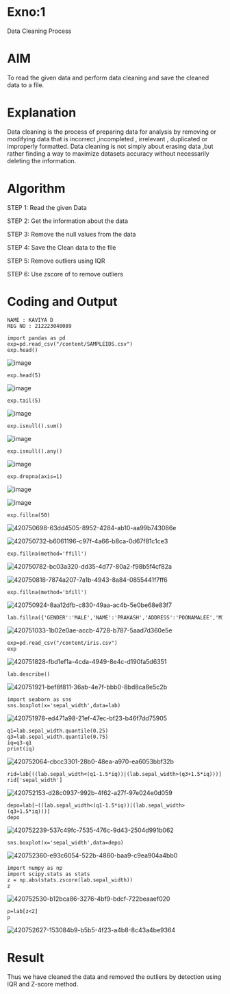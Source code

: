 # Exno:1
Data Cleaning Process

# AIM
To read the given data and perform data cleaning and save the cleaned data to a file.

# Explanation
Data cleaning is the process of preparing data for analysis by removing or modifying data that is incorrect ,incompleted , irrelevant , duplicated or improperly formatted. Data cleaning is not simply about erasing data ,but rather finding a way to maximize datasets accuracy without necessarily deleting the information.

# Algorithm
STEP 1: Read the given Data

STEP 2: Get the information about the data

STEP 3: Remove the null values from the data

STEP 4: Save the Clean data to the file

STEP 5: Remove outliers using IQR

STEP 6: Use zscore of to remove outliers

# Coding and Output

```
NAME : KAVIYA D
REG NO : 212223040089
```

```
import pandas as pd
exp=pd.read_csv("/content/SAMPLEIDS.csv")
exp.head()
```

![image](https://github.com/user-attachments/assets/f4a6b2a1-2b65-4636-9a21-2eeb078236ad)


```
exp.head(5)
```
![image](https://github.com/user-attachments/assets/4dd0a95f-c054-4ddb-a850-ad87f299c3ba)


```
exp.tail(5)
```
![image](https://github.com/user-attachments/assets/c0bd8d76-6d98-40dc-bd53-92bbe703ef49)


```
exp.isnull().sum()
```
![image](https://github.com/user-attachments/assets/b0cd6dea-e226-4dd8-abc9-794c845d1b63)


```
exp.isnull().any()
```

![image](https://github.com/user-attachments/assets/b78f98dc-5aa1-45c8-b44d-87e3c89384bb)


```
exp.dropna(axis=1)
```
![image](https://github.com/user-attachments/assets/e9953349-7bb1-4b31-8ad1-18235d3353eb)





![image](https://github.com/user-attachments/assets/02ee089f-4ce9-47b4-8c84-fae650714ca8)

```
exp.fillna(50)
```
![420750698-63dd4505-8952-4284-ab10-aa99b743086e](https://github.com/user-attachments/assets/4ae5fb27-5c27-45d6-9d1a-ce1e556bd521)


![420750732-b6061196-c97f-4a66-b8ca-0d67f81c1ce3](https://github.com/user-attachments/assets/d7a339ba-c012-4fa6-beeb-ef1454656162)

```
exp.fillna(method='ffill')
```
![420750782-bc03a320-dd35-4d77-80a2-f98b5f4cf82a](https://github.com/user-attachments/assets/85033de2-8c77-4017-b9d8-31e8bff4090d)


![420750818-7874a207-7a1b-4943-8a84-0855441f7ff6](https://github.com/user-attachments/assets/d1704ed1-d581-4fa1-9faf-bd32a27880c8)


```
exp.fillna(method='bfill')
```
![420750924-8aa12dfb-c830-49aa-ac4b-5e0be68e83f7](https://github.com/user-attachments/assets/3cc7f316-6c2d-4b83-af93-00a2536e640e)


```
lab.fillna({'GENDER':'MALE','NAME':'PRAKASH','ADDRESS':'POONAMALEE','M1':'50','M2':'89','M3':'75','M4':'82','TOTAL':'896','AVG':'89.00000'})
```

![420751033-1b02e0ae-accb-4728-b787-5aad7d360e5e](https://github.com/user-attachments/assets/8d54b2dd-a3d3-4330-a0a5-de54a4c6c360)


```
exp=pd.read_csv("/content/iris.csv")
exp
```

![420751828-fbd1ef1a-4cda-4949-8e4c-d190fa5d6351](https://github.com/user-attachments/assets/d1ec7c0e-e60c-4694-be01-c4e54fa0cf7d)


```
lab.describe()
```
![420751921-bef8f811-36ab-4e7f-bbb0-8bd8ca8e5c2b](https://github.com/user-attachments/assets/13b7ca5f-a9a6-427c-bfdf-0f6738945357)



```
import seaborn as sns
sns.boxplot(x='sepal_width',data=lab)
```

![420751978-ed471a98-21ef-47ec-bf23-b46f7dd75905](https://github.com/user-attachments/assets/19e2a370-8e53-40d3-b864-6e02c41486b2)


```
q1=lab.sepal_width.quantile(0.25)
q3=lab.sepal_width.quantile(0.75)
iq=q3-q1
print(iq)
```
![420752064-cbcc3301-28b0-48ea-a970-ea6053bbf32b](https://github.com/user-attachments/assets/1ef7faf2-a9bf-44b1-8682-01401cb6a227)


```
rid=lab[((lab.sepal_width<(q1-1.5*iq))|(lab.sepal_width>(q3+1.5*iq)))]
rid['sepal_width']
```

![420752153-d28c0937-992b-4f62-a27f-97e024e0d059](https://github.com/user-attachments/assets/a262db3a-ed95-468e-a3a5-d394493ca789)

```
depo=lab[~((lab.sepal_width<(q1-1.5*iq))|(lab.sepal_width>(q3+1.5*iq)))]
depo
```

![420752239-537c49fc-7535-476c-9d43-2504d991b062](https://github.com/user-attachments/assets/a521461c-549a-4d77-a8b8-8f894d2c51db)

```
sns.boxplot(x='sepal_width',data=depo)
```

![420752360-e93c6054-522b-4860-baa9-c9ea904a4bb0](https://github.com/user-attachments/assets/a47d15c0-8fcf-4c43-b26c-6127034e030a)


```
import numpy as np
import scipy.stats as stats
z = np.abs(stats.zscore(lab.sepal_width))
z
```

![420752530-b12bca86-3276-4bf9-bdcf-722beaaef020](https://github.com/user-attachments/assets/cb3ff664-f7b8-4ef9-b91e-8e1208f243e0)


```
p=lab[z<2]
p
```

![420752627-153084b9-b5b5-4f23-a4b8-8c43a4be9364](https://github.com/user-attachments/assets/67ba96d4-cc45-4539-b647-08241dfacf69)











# Result
Thus we have cleaned the data and removed the outliers by detection using IQR and Z-score method.

